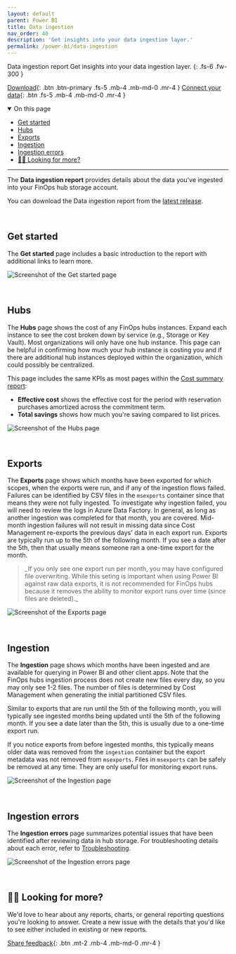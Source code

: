 ```yaml
---
layout: default
parent: Power BI
title: Data ingestion
nav_order: 40
description: 'Get insights into your data ingestion layer.'
permalink: /power-bi/data-ingestion
---
```


<span class="fs-9 d-block mb-4">Data ingestion report</span>
Get insights into your data ingestion layer.
{: .fs-6 .fw-300 }

[Download](https://github.com/microsoft/finops-toolkit/releases/latest/download/DataIngestion.pbix){: .btn .btn-primary .fs-5 .mb-4 .mb-md-0 .mr-4 }
[Connect your data](./README.md#-connect-to-your-data){: .btn .fs-5 .mb-4 .mb-md-0 .mr-4 }

<details open markdown="1">
   <summary class="fs-2 text-uppercase">On this page</summary>

- [Get started](#get-started)
- [Hubs](#hubs)
- [Exports](#exports)
- [Ingestion](#ingestion)
- [Ingestion errors](#ingestion-errors)
- [🙋‍♀️ Looking for more?](#️-looking-for-more)

</details>

---

The **Data ingestion report** provides details about the data you've ingested into your FinOps hub storage account.

You can download the Data ingestion report from the [latest release](https://github.com/microsoft/finops-toolkit/releases/latest).

<br>

## Get started

The **Get started** page includes a basic introduction to the report with additional links to learn more.

![Screenshot of the Get started page](https://github.com/microsoft/finops-toolkit/assets/399533/a245ec33-cf49-4cc7-afe3-4f456525b9cd)

<br>

## Hubs

The **Hubs** page shows the cost of any FinOps hubs instances. Expand each instance to see the cost broken down by service (e.g., Storage or Key Vault). Most organizations will only have one hub instance. This page can be helpful in confirming how much your hub instance is costing you and if there are additional hub instances deployed within the organization, which could possibly be centralized.

This page includes the same KPIs as most pages within the [Cost summary report](./cost-summary.md):

- **Effective cost** shows the effective cost for the period with reservation purchases amortized across the commitment term.
- **Total savings** shows how much you're saving compared to list prices.

![Screenshot of the Hubs page](https://github.com/microsoft/finops-toolkit/assets/399533/09e8b7b0-0ee2-4ca2-a5d8-10e36827c9db)

<br>

## Exports

The **Exports** page shows which months have been exported for which scopes, when the exports were run, and if any of the ingestion flows failed. Failures can be identified by CSV files in the `msexports` container since that means they were not fully ingested. To investigate why ingestion failed, you will need to review the logs in Azure Data Factory. In general, as long as another ingestion was completed for that month, you are covered. Mid-month ingestion failures will not result in missing data since Cost Management re-exports the previous days' data in each export run. Exports are typically run up to the 5th of the following month. If you see a date after the 5th, then that usually means someone ran a one-time export for the month.

<blockquote class="tip" markdown="1">
  _If you only see one export run per month, you may have configured file overwriting. While this seting is important when using Power BI against raw data exports, it is not recommended for FinOps hubs because it removes the ability to monitor export runs over time (since files are deleted)._
</blockquote>

![Screenshot of the Exports page](https://github.com/microsoft/finops-toolkit/assets/399533/bb8cbcee-dacf-4c68-8922-230494ce7807)

<br>

## Ingestion

The **Ingestion** page shows which months have been ingested and are available for querying in Power BI and other client apps. Note that the FinOps hubs ingestion process does not create new files every day, so you may only see 1-2 files. The number of files is determined by Cost Management when generating the initial partitioned CSV files.

Similar to exports that are run until the 5th of the following month, you will typically see ingested months being updated until the 5th of the following month. If you see a date later than the 5th, this is usually due to a one-time export run.

If you notice exports from before ingested months, this typically means older data was removed from the `ingestion` container but the export metadata was not removed from `msexports`. Files in `msexports` can be safely be removed at any time. They are only useful for monitoring export runs.

![Screenshot of the Ingestion page](https://github.com/microsoft/finops-toolkit/assets/399533/37b7fb34-8475-463c-8722-04c4607ccea9)

<br>

## Ingestion errors

The **Ingestion errors** page summarizes potential issues that have been identified after reviewing data in hub storage. For troubleshooting details about each error, refer to [Troubleshooting](../../_resources/troubleshooting.md).

![Screenshot of the Ingestion errors page](https://github.com/microsoft/finops-toolkit/assets/399533/052ac803-e17a-4137-a79e-49bf81dfbb2c)

<br>

## 🙋‍♀️ Looking for more?

We'd love to hear about any reports, charts, or general reporting questions you're looking to answer. Create a new issue with the details that you'd like to see either included in existing or new reports.

[Share feedback](https://aka.ms/ftk/idea){: .btn .mt-2 .mb-4 .mb-md-0 .mr-4 }

<br>
